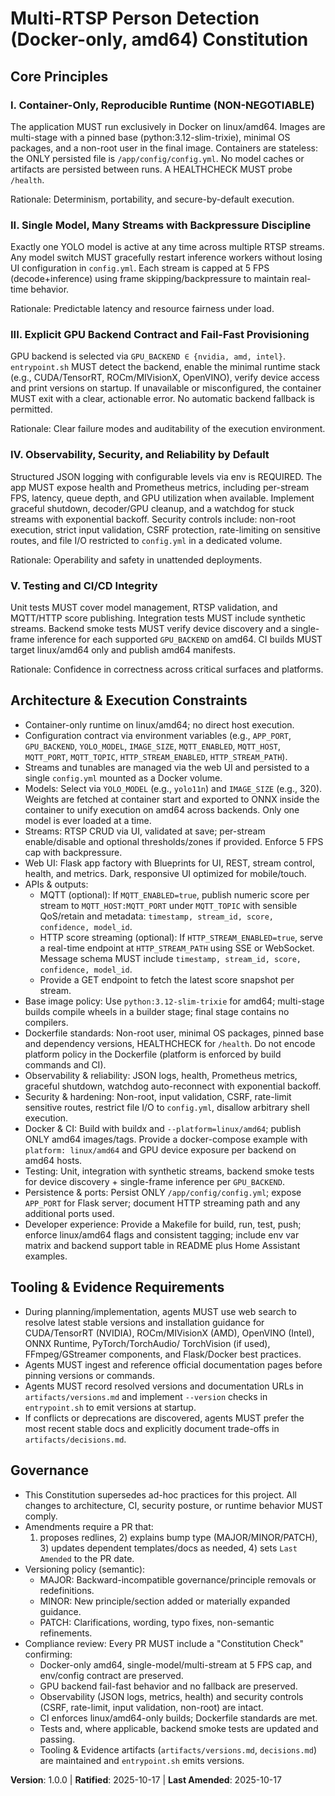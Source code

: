 <!--
Sync Impact Report
- Version change: none → 1.0.0
- Modified principles: N/A (initial ratification)
- Added sections: "Architecture & Execution Constraints", "Tooling & Evidence Requirements"
- Removed sections: None
- Templates requiring updates:
	- .specify/templates/plan-template.md ✅ updated
	- .specify/templates/spec-template.md ✅ updated
	- .specify/templates/tasks-template.md ✅ updated
	- .specify/templates/commands/* ⚠ pending (directory absent)
	- README.md ⚠ pending (add env var matrix, backend support table, docker-compose example)
	- artifacts/versions.md ⚠ pending (create and keep current)
	- artifacts/decisions.md ⚠ pending (create and record trade-offs)
- Follow-up TODOs:
	- Create artifacts/versions.md and artifacts/decisions.md per Tooling policy
	- Add README with examples for MQTT and HTTP SSE consumers
	- Add docker-compose example with platform: linux/amd64 and GPU device exposure
-->

# Multi-RTSP Person Detection (Docker-only, amd64) Constitution

## Core Principles

### I. Container-Only, Reproducible Runtime (NON-NEGOTIABLE)
The application MUST run exclusively in Docker on linux/amd64. Images are
multi-stage with a pinned base (python:3.12-slim-trixie), minimal OS packages,
and a non-root user in the final image. Containers are stateless: the ONLY
persisted file is `/app/config/config.yml`. No model caches or artifacts are
persisted between runs. A HEALTHCHECK MUST probe `/health`.

Rationale: Determinism, portability, and secure-by-default execution.

### II. Single Model, Many Streams with Backpressure Discipline
Exactly one YOLO model is active at any time across multiple RTSP streams. Any
model switch MUST gracefully restart inference workers without losing UI
configuration in `config.yml`. Each stream is capped at 5 FPS (decode+inference)
using frame skipping/backpressure to maintain real-time behavior.

Rationale: Predictable latency and resource fairness under load.

### III. Explicit GPU Backend Contract and Fail-Fast Provisioning
GPU backend is selected via `GPU_BACKEND ∈ {nvidia, amd, intel}`. `entrypoint.sh`
MUST detect the backend, enable the minimal runtime stack (e.g., CUDA/TensorRT,
ROCm/MIVisionX, OpenVINO), verify device access and print versions on startup.
If unavailable or misconfigured, the container MUST exit with a clear, actionable
error. No automatic backend fallback is permitted.

Rationale: Clear failure modes and auditability of the execution environment.

### IV. Observability, Security, and Reliability by Default
Structured JSON logging with configurable levels via env is REQUIRED. The app
MUST expose health and Prometheus metrics, including per-stream FPS, latency,
queue depth, and GPU utilization when available. Implement graceful shutdown,
decoder/GPU cleanup, and a watchdog for stuck streams with exponential backoff.
Security controls include: non-root execution, strict input validation, CSRF
protection, rate-limiting on sensitive routes, and file I/O restricted to
`config.yml` in a dedicated volume.

Rationale: Operability and safety in unattended deployments.

### V. Testing and CI/CD Integrity
Unit tests MUST cover model management, RTSP validation, and MQTT/HTTP score
publishing. Integration tests MUST include synthetic streams. Backend smoke
tests MUST verify device discovery and a single-frame inference for each
supported `GPU_BACKEND` on amd64. CI builds MUST target linux/amd64 only and
publish amd64 manifests.

Rationale: Confidence in correctness across critical surfaces and platforms.

## Architecture & Execution Constraints

- Container-only runtime on linux/amd64; no direct host execution.
- Configuration contract via environment variables (e.g., `APP_PORT`,
	`GPU_BACKEND`, `YOLO_MODEL`, `IMAGE_SIZE`, `MQTT_ENABLED`, `MQTT_HOST`,
	`MQTT_PORT`, `MQTT_TOPIC`, `HTTP_STREAM_ENABLED`, `HTTP_STREAM_PATH`).
- Streams and tunables are managed via the web UI and persisted to a single
	`config.yml` mounted as a Docker volume.
- Models: Select via `YOLO_MODEL` (e.g., `yolo11n`) and `IMAGE_SIZE` (e.g., 320).
	Weights are fetched at container start and exported to ONNX inside the
	container to unify execution on amd64 across backends. Only one model is ever
	loaded at a time.
- Streams: RTSP CRUD via UI, validated at save; per-stream enable/disable and
	optional thresholds/zones if provided. Enforce 5 FPS cap with backpressure.
- Web UI: Flask app factory with Blueprints for UI, REST, stream control,
	health, and metrics. Dark, responsive UI optimized for mobile/touch.
- APIs & outputs:
	- MQTT (optional): If `MQTT_ENABLED=true`, publish numeric score per stream to
		`MQTT_HOST:MQTT_PORT` under `MQTT_TOPIC` with sensible QoS/retain and
		metadata: `timestamp, stream_id, score, confidence, model_id`.
	- HTTP score streaming (optional): If `HTTP_STREAM_ENABLED=true`, serve a
		real-time endpoint at `HTTP_STREAM_PATH` using SSE or WebSocket. Message
		schema MUST include `timestamp, stream_id, score, confidence, model_id`.
	- Provide a GET endpoint to fetch the latest score snapshot per stream.
- Base image policy: Use `python:3.12-slim-trixie` for amd64; multi-stage builds
	compile wheels in a builder stage; final stage contains no compilers.
- Dockerfile standards: Non-root user, minimal OS packages, pinned base and
	dependency versions, HEALTHCHECK for `/health`. Do not encode platform policy
	in the Dockerfile (platform is enforced by build commands and CI).
- Observability & reliability: JSON logs, health, Prometheus metrics, graceful
	shutdown, watchdog auto-reconnect with exponential backoff.
- Security & hardening: Non-root, input validation, CSRF, rate-limit sensitive
	routes, restrict file I/O to `config.yml`, disallow arbitrary shell execution.
- Docker & CI: Build with buildx and `--platform=linux/amd64`; publish ONLY
	amd64 images/tags. Provide a docker-compose example with `platform:
	linux/amd64` and GPU device exposure per backend on amd64 hosts.
- Testing: Unit, integration with synthetic streams, backend smoke tests for
	device discovery + single-frame inference per `GPU_BACKEND`.
- Persistence & ports: Persist ONLY `/app/config/config.yml`; expose `APP_PORT`
	for Flask server; document HTTP streaming path and any additional ports used.
- Developer experience: Provide a Makefile for build, run, test, push; enforce
	linux/amd64 flags and consistent tagging; include env var matrix and backend
	support table in README plus Home Assistant examples.

## Tooling & Evidence Requirements

- During planning/implementation, agents MUST use web search to resolve latest
	stable versions and installation guidance for CUDA/TensorRT (NVIDIA),
	ROCm/MIVisionX (AMD), OpenVINO (Intel), ONNX Runtime, PyTorch/TorchAudio/
	TorchVision (if used), FFmpeg/GStreamer components, and Flask/Docker best
	practices.
- Agents MUST ingest and reference official documentation pages before pinning
	versions or commands.
- Agents MUST record resolved versions and documentation URLs in
	`artifacts/versions.md` and implement `--version` checks in `entrypoint.sh` to
	emit versions at startup.
- If conflicts or deprecations are discovered, agents MUST prefer the most
	recent stable docs and explicitly document trade-offs in
	`artifacts/decisions.md`.

## Governance

- This Constitution supersedes ad-hoc practices for this project. All changes to
	architecture, CI, security posture, or runtime behavior MUST comply.
- Amendments require a PR that:
	1) proposes redlines, 2) explains bump type (MAJOR/MINOR/PATCH), 3) updates
	dependent templates/docs as needed, 4) sets `Last Amended` to the PR date.
- Versioning policy (semantic):
	- MAJOR: Backward-incompatible governance/principle removals or redefinitions.
	- MINOR: New principle/section added or materially expanded guidance.
	- PATCH: Clarifications, wording, typo fixes, non-semantic refinements.
- Compliance review: Every PR MUST include a "Constitution Check" confirming:
	- Docker-only amd64, single-model/multi-stream at 5 FPS cap, and env/config
		contract are preserved.
	- GPU backend fail-fast behavior and no fallback are preserved.
	- Observability (JSON logs, metrics, health) and security controls (CSRF,
		rate-limit, input validation, non-root) are intact.
	- CI enforces linux/amd64-only builds; Dockerfile standards are met.
	- Tests and, where applicable, backend smoke tests are updated and passing.
	- Tooling & Evidence artifacts (`artifacts/versions.md`, `decisions.md`) are
		maintained and `entrypoint.sh` emits versions.

**Version**: 1.0.0 | **Ratified**: 2025-10-17 | **Last Amended**: 2025-10-17